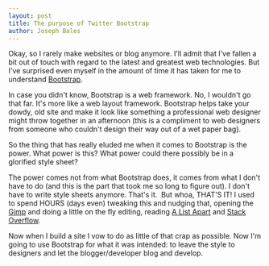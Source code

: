 ```yaml
---
layout: post
title: The purpose of Twitter Bootstrap
author: Joseph Bales
---
```

Okay, so I rarely make websites or blog anymore. I'll admit that I've fallen a bit out of touch with regard to the latest and greatest web technologies. But I've surprised even myself in the amount of time it has taken for me to understand <a title="Twitter Bootstrap" href="http://getbootstrap.com" target="_blank">Bootstrap</a>.

In case you didn't know, Bootstrap is a web framework. No, I wouldn't go that far. It's more like a web layout framework. Bootstrap helps take your dowdy, old site and make it look like something a professional web designer might throw together in an afternoon (this is a compliment to web designers from someone who couldn't design their way out of a wet paper bag).

So the thing that has really eluded me when it comes to Bootstrap is the power. What power is this? What power could there possibly be in a glorified style sheet?

The power comes not from what Bootstrap does, it comes from what I don't have to do (and this is the part that took me so long to figure out). I don't have to write style sheets anymore. That's it.  But whoa, THAT'S IT! I used to spend HOURS (days even) tweaking this and nudging that, opening the <a title="The Gimp!" href="http://www.gimp.org/" target="_blank">Gimp</a> and doing a little on the fly editing, reading <a title="Pretentious" href="http://alistapart.com/" target="_blank">A List Apart</a> and <a title="Nerd cred quantified." href="http://stackoverflow.com/" target="_blank">Stack Overflow</a>.

Now when I build a site I vow to do as little of that crap as possible. Now I'm going to use Bootstrap for what it was intended: to leave the style to designers and let the blogger/developer blog and develop.
